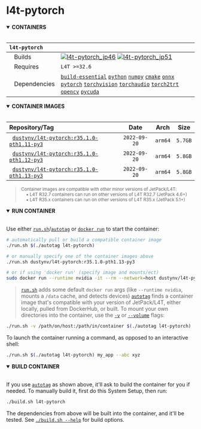 # l4t-pytorch

<details open>
<summary><b>CONTAINERS</b></summary>
<br>

| **`l4t-pytorch`** | |
| :-- | :-- |
| &nbsp;&nbsp;&nbsp;Builds | [![`l4t-pytorch_jp46`](https://img.shields.io/github/actions/workflow/status/dusty-nv/jetson-containers/l4t-pytorch_jp46.yml?label=l4t-pytorch_jp46)](https://github.com/dusty-nv/jetson-containers/actions/workflows/l4t-pytorch_jp46.yml) [![`l4t-pytorch_jp51`](https://img.shields.io/github/actions/workflow/status/dusty-nv/jetson-containers/l4t-pytorch_jp51.yml?label=l4t-pytorch_jp51)](https://github.com/dusty-nv/jetson-containers/actions/workflows/l4t-pytorch_jp51.yml) |
| &nbsp;&nbsp;&nbsp;Requires | `L4T >=32.6` |
| &nbsp;&nbsp;&nbsp;Dependencies | [`build-essential`](/packages/build-essential) [`python`](/packages/python) [`numpy`](/packages/numpy) [`cmake`](/packages/cmake/cmake_pip) [`onnx`](/packages/onnx) [`pytorch`](/packages/pytorch) [`torchvision`](/packages/pytorch/torchvision) [`torchaudio`](/packages/pytorch/torchaudio) [`torch2trt`](/packages/pytorch/torch2trt) [`opencv`](/packages/opencv) [`pycuda`](/packages/pycuda) |

</details>

<details open>
<summary><b>CONTAINER IMAGES</b></summary>
<br>

| Repository/Tag | Date | Arch | Size |
| :-- | :--: | :--: | :--: |
| &nbsp;&nbsp;[`dustynv/l4t-pytorch:r35.1.0-pth1.11-py3`](https://hub.docker.com/r/dustynv/l4t-pytorch/tags) | `2022-09-20` | `arm64` | `5.7GB` |
| &nbsp;&nbsp;[`dustynv/l4t-pytorch:r35.1.0-pth1.12-py3`](https://hub.docker.com/r/dustynv/l4t-pytorch/tags) | `2022-09-20` | `arm64` | `5.8GB` |
| &nbsp;&nbsp;[`dustynv/l4t-pytorch:r35.1.0-pth1.13-py3`](https://hub.docker.com/r/dustynv/l4t-pytorch/tags) | `2022-09-20` | `arm64` | `5.8GB` |

> <sub>Container images are compatible with other minor versions of JetPack/L4T:</sub><br>
> <sub>&nbsp;&nbsp;&nbsp;&nbsp;• L4T R32.7 containers can run on other versions of L4T R32.7 (JetPack 4.6+)</sub><br>
> <sub>&nbsp;&nbsp;&nbsp;&nbsp;• L4T R35.x containers can run on other versions of L4T R35.x (JetPack 5.1+)</sub><br>
</details>

<details open>
<summary><b>RUN CONTAINER</b></summary>
<br>

Use either [`run.sh`](/run.sh)/[`autotag`](/autotag) or [`docker run`](https://docs.docker.com/engine/reference/commandline/run/) to start the container:
```bash
# automatically pull or build a compatible container image
./run.sh $(./autotag l4t-pytorch)

# or manually specify one of the container images above
./run.sh dustynv/l4t-pytorch:r35.1.0-pth1.13-py3

# or if using 'docker run' (specify image and mounts/ect)
sudo docker run --runtime nvidia -it --rm --network=host dustynv/l4t-pytorch:r35.1.0-pth1.13-py3
```
> [`run.sh`](/run.sh) adds some default `docker run` args (like `--runtime nvidia`, mounts a `/data` cache, and detects devices)
> [`autotag`](/autotag) finds a container image that's compatible with your version of JetPack/L4T, either locally, pulled from DockerHub, or built.
To mount your own directories into the container, use the [`-v`](https://docs.docker.com/engine/reference/commandline/run/#volume) or [`--volume`](https://docs.docker.com/engine/reference/commandline/run/#volume) flags:
```bash
./run.sh -v /path/on/host:/path/in/container $(./autotag l4t-pytorch)
```
To launch the container running a command, as opposed to an interactive shell:
```bash
./run.sh $(./autotag l4t-pytorch) my_app --abc xyz
```
</details>
<details open>
<summary><b>BUILD CONTAINER</b></summary>
<br>

If you use [`autotag`](/autotag) as shown above, it'll ask to build the container for you if needed.  To manually build it, first do this System Setup, then run:
```bash
./build.sh l4t-pytorch
```
The dependencies from above will be built into the container, and it'll be tested.  See [`./build.sh --help`](/jetson_containers/build.py) for build options.
</details>
